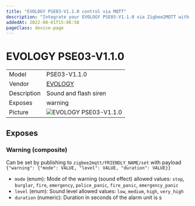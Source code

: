 ```yaml
---
title: "EVOLOGY PSE03-V1.1.0 control via MQTT"
description: "Integrate your EVOLOGY PSE03-V1.1.0 via Zigbee2MQTT with whatever smart home infrastructure you are using without the vendor's bridge or gateway."
addedAt: 2022-08-01T15:06:58
pageClass: device-page
---
```


<!-- !!!! -->
<!-- ATTENTION: This file is auto-generated through docgen! -->
<!-- You can only edit the "Notes"-Section between the two comment lines "Notes BEGIN" and "Notes END". -->
<!-- Do not use h1 or h2 heading within "## Notes"-Section. -->
<!-- !!!! -->

# EVOLOGY PSE03-V1.1.0

|     |     |
|-----|-----|
| Model | PSE03-V1.1.0  |
| Vendor  | [EVOLOGY](/supported-devices/#v=EVOLOGY)  |
| Description | Sound and flash siren |
| Exposes | warning |
| Picture | ![EVOLOGY PSE03-V1.1.0](https://www.zigbee2mqtt.io/images/devices/PSE03-V1.1.0.png) |


<!-- Notes BEGIN: You can edit here. Add "## Notes" headline if not already present. -->


<!-- Notes END: Do not edit below this line -->




## Exposes

### Warning (composite)
Can be set by publishing to `zigbee2mqtt/FRIENDLY_NAME/set` with payload `{"warning": {"mode": VALUE, "level": VALUE, "duration": VALUE}}`
- `mode` (enum): Mode of the warning (sound effect) allowed values: `stop`, `burglar`, `fire`, `emergency`, `police_panic`, `fire_panic`, `emergency_panic`
- `level` (enum): Sound level allowed values: `low`, `medium`, `high`, `very_high`
- `duration` (numeric): Duration in seconds of the alarm unit is s

